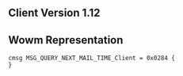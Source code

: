 ## Client Version 1.12

## Wowm Representation
```rust,ignore
cmsg MSG_QUERY_NEXT_MAIL_TIME_Client = 0x0284 {
}

```
